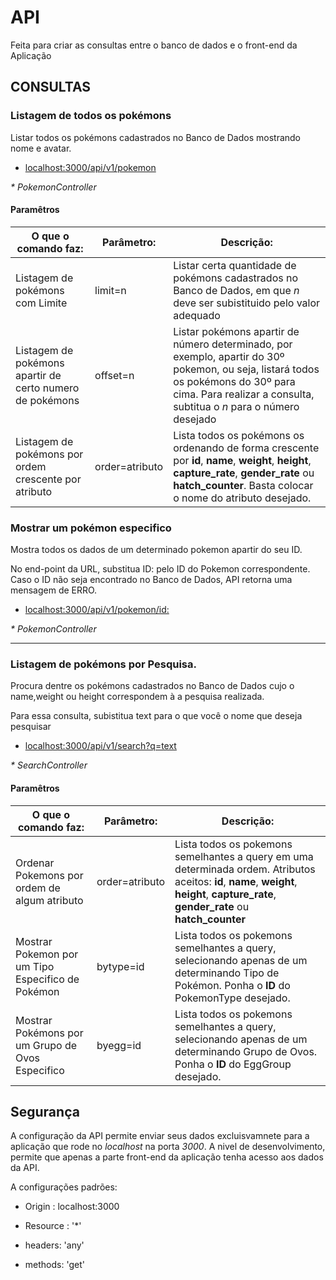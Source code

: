 # API

Feita para criar as consultas entre o banco de dados e o front-end da Aplicação

  

## CONSULTAS

  

### Listagem de todos os pokémons

Listar todos os pokémons cadastrados no Banco de Dados mostrando nome e avatar.

  

*  [localhost:3000/api/v1/pokemon](localhost:3000/api/v1/pokemon)

  

_* PokemonController_


#### Paramêtros


| O que o comando faz: | Parâmetro: | Descrição: |
|----------------------------------------------------------|----------------|----------------------------------------------------------------------------------------------------------------------------------------------------------------------------------------------------------|
| Listagem de pokémons com Limite | limit=n | Listar certa quantidade de pokémons cadastrados no Banco de Dados, em que _n_ deve ser subistituido pelo valor adequado |
| Listagem de pokémons apartir de certo numero de pokémons | offset=n | Listar pokémons apartir de número determinado, por exemplo, apartir do 30º pokemon, ou seja, listará todos os pokémons do 30º para cima. Para realizar a consulta, subtitua o _n_ para o número desejado |
| Listagem de pokémons por ordem crescente por atributo | order=atributo | Lista todos os pokémons os ordenando de forma crescente por **id**, **name**, **weight**, **height**, **capture_rate**, **gender_rate** ou **hatch_counter**. Basta colocar o nome do atributo desejado. |

  
  

### Mostrar um pokémon especifico

Mostra todos os dados de um determinado pokemon apartir do seu ID.

No end-point da URL, substitua ID: pelo ID do Pokemon correspondente. Caso o ID não seja encontrado no Banco de Dados, API retorna uma mensagem de ERRO.

  

*  [localhost:3000/api/v1/pokemon/id:](localhost:3000/api/v1/pokemon/)

_* PokemonController_

  

---

  

### Listagem de pokémons por Pesquisa.

Procura dentre os pokémons cadastrados no Banco de Dados cujo o name,weight ou height correspondem à a pesquisa realizada.

Para essa consulta, subistitua text para o que você o nome que deseja pesquisar

  

*  [localhost:3000/api/v1/search?q=text](localhost:3000/api/v1/search?q=text)

  

_* SearchController_



#### Paramêtros


| O que o comando faz: | Parâmetro: | Descrição: |
|---------------------------------------------------|----------------|-------------------------------------------------------------------------------------------------------------------------------------------------------------------------------------------|
| Ordenar Pokemons por ordem de algum atributo | order=atributo | Lista todos os pokemons semelhantes a query em uma determinada ordem. Atributos aceitos: **id**, **name**, **weight**, **height**, **capture_rate**, **gender_rate** ou **hatch_counter** |
| Mostrar Pokemon por um Tipo Especifico de Pokémon | bytype=id | Lista todos os pokemons semelhantes a query, selecionando apenas de um determinando Tipo de Pokémon. Ponha o **ID** do PokemonType desejado. |
| Mostrar Pokémons por um Grupo de Ovos Especifico | byegg=id | Lista todos os pokemons semelhantes a query, selecionando apenas de um determinando Grupo de Ovos. Ponha o **ID** do EggGroup desejado. |


## Segurança

A configuração da API permite enviar seus dados excluisvamnete para a aplicação que rode no _localhost_ na porta _3000_. A nivel de desenvolvimento, permite que apenas a parte front-end da aplicação tenha acesso aos dados da API.

A configurações padrões:

* Origin : localhost:3000

* Resource : '*'

* headers: 'any'

* methods: 'get'